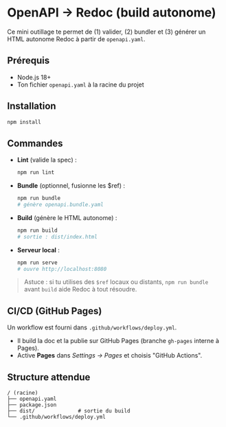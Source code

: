 # OpenAPI → Redoc (build autonome)

Ce mini outillage te permet de (1) valider, (2) bundler et (3) générer un HTML autonome Redoc à partir de `openapi.yaml`.

## Prérequis
- Node.js 18+
- Ton fichier `openapi.yaml` à la racine du projet

## Installation
```bash
npm install
```

## Commandes
- **Lint** (valide la spec) :
  ```bash
  npm run lint
  ```
- **Bundle** (optionnel, fusionne les $ref) :
  ```bash
  npm run bundle
  # génère openapi.bundle.yaml
  ```
- **Build** (génère le HTML autonome) :
  ```bash
  npm run build
  # sortie : dist/index.html
  ```
- **Serveur local** :
  ```bash
  npm run serve
  # ouvre http://localhost:8080
  ```

> Astuce : si tu utilises des `$ref` locaux ou distants, `npm run bundle` avant `build` aide Redoc à tout résoudre.

## CI/CD (GitHub Pages)
Un workflow est fourni dans `.github/workflows/deploy.yml`.
- Il build la doc et la publie sur GitHub Pages (branche `gh-pages` interne à Pages).
- Active **Pages** dans *Settings → Pages* et choisis "GitHub Actions".

## Structure attendue
```
/ (racine)
├── openapi.yaml
├── package.json
├── dist/              # sortie du build
└── .github/workflows/deploy.yml
```
